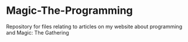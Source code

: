 # Magic-The-Programming
Repository for files relating to articles on my website about programming and Magic: The Gathering

